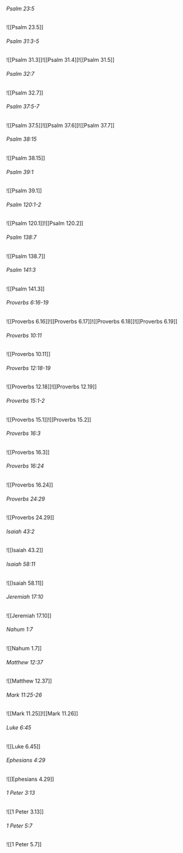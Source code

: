 
###### Psalm 23:5

![[Psalm 23.5]]

###### Psalm 31:3-5

![[Psalm 31.3]]![[Psalm 31.4]]![[Psalm 31.5]]

###### Psalm 32:7

![[Psalm 32.7]]

###### Psalm 37:5-7

![[Psalm 37.5]]![[Psalm 37.6]]![[Psalm 37.7]]

###### Psalm 38:15

![[Psalm 38.15]]

###### Psalm 39:1

![[Psalm 39.1]]

###### Psalm 120:1-2

![[Psalm 120.1]]![[Psalm 120.2]]

###### Psalm 138:7

![[Psalm 138.7]]

###### Psalm 141:3

![[Psalm 141.3]]

###### Proverbs 6:16-19

![[Proverbs 6.16]]![[Proverbs 6.17]]![[Proverbs 6.18]]![[Proverbs 6.19]]

###### Proverbs 10:11

![[Proverbs 10.11]]

###### Proverbs 12:18-19

![[Proverbs 12.18]]![[Proverbs 12.19]]

###### Proverbs 15:1-2

![[Proverbs 15.1]]![[Proverbs 15.2]]

###### Proverbs 16:3

![[Proverbs 16.3]]

###### Proverbs 16:24

![[Proverbs 16.24]]

###### Proverbs 24:29

![[Proverbs 24.29]]

###### Isaiah 43:2

![[Isaiah 43.2]]

###### Isaiah 58:11

![[Isaiah 58.11]]

###### Jeremiah 17:10

![[Jeremiah 17.10]]

###### Nahum 1:7

![[Nahum 1.7]]

###### Matthew 12:37

![[Matthew 12.37]]

###### Mark 11:25-26

![[Mark 11.25]]![[Mark 11.26]]

###### Luke 6:45

![[Luke 6.45]]

###### Ephesians 4:29

![[Ephesians 4.29]]

###### 1 Peter 3:13

![[1 Peter 3.13]]

###### 1 Peter 5:7

![[1 Peter 5.7]]
